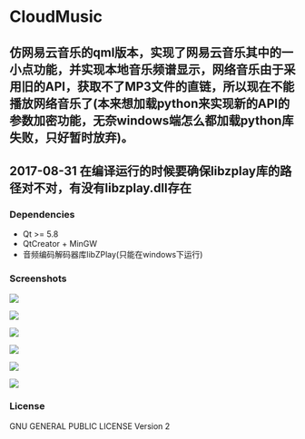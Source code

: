 # CloudMusic
 仿网易云音乐的qml版本，实现了网易云音乐其中的一小点功能，并实现本地音乐频谱显示，网络音乐由于采用旧的API，获取不了MP3文件的直链，所以现在不能播放网络音乐了(本来想加载python来实现新的API的参数加密功能，无奈windows端怎么都加载python库失败，只好暂时放弃)。
 -------------------------------------------------------------------------------------------
 2017-08-31
 在编译运行的时候要确保libzplay库的路径对不对，有没有libzplay.dll存在
 -------------------------------------------------------------------------------------------
### Dependencies
- Qt >= 5.8
-  QtCreator + MinGW
-  音频编码解码器库libZPlay(只能在windows下运行)
### Screenshots
![](http://ord6anrvd.bkt.clouddn.com/201706171648_106.png)

![](http://ord6anrvd.bkt.clouddn.com/201706171649_508.png)

![](http://ord6anrvd.bkt.clouddn.com/201706171651_758.png)

![](http://ord6anrvd.bkt.clouddn.com/201706171651_191.png)

![](http://ord6anrvd.bkt.clouddn.com/201706171653_798.png)

![](http://ord6anrvd.bkt.clouddn.com/201706171654_63.png)
### License
GNU GENERAL PUBLIC LICENSE Version 2
